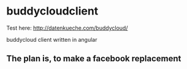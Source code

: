 # buddycloudclient

Test here:  http://datenkueche.com/buddycloud/

buddycloud client written in angular

## The plan is, to make a facebook replacement

